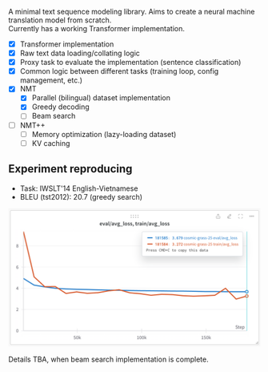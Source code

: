 A minimal text sequence modeling library. Aims to create a neural machine translation model from scratch.  
Currently has a working Transformer implementation.

- [x] Transformer implementation
- [x] Raw text data loading/collating logic
- [x] Proxy task to evaluate the implementation (sentence classification)
- [x] Common logic between different tasks (training loop, config management, etc.)
- [x] NMT
  - [x] Parallel (bilingual) dataset implementation
  - [x] Greedy decoding
  - [ ] Beam search
- [ ] NMT++
  - [ ] Memory optimization (lazy-loading dataset)
  - [ ] KV caching

## Experiment reproducing

- Task: IWSLT'14 English-Vietnamese
- BLEU (tst2012): 20.7 (greedy search)

![](assets/training_curve.png)

Details TBA, when beam search implementation is complete.
